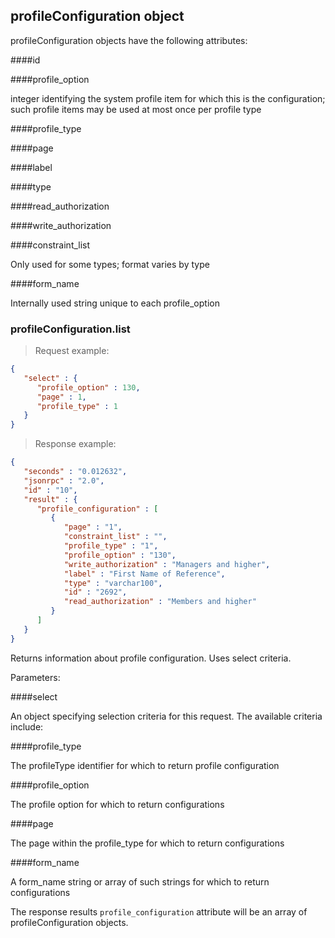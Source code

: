 ## profileConfiguration object

profileConfiguration objects have the following attributes:

####id

####profile_option

integer identifying the system profile item for which this is the configuration; such profile items may be used at most once per profile type

####profile_type

####page

####label

####type

####read_authorization

####write_authorization

####constraint_list

Only used for some types; format varies by type

####form_name

Internally used string unique to each profile_option

### profileConfiguration.list

> Request example:

```JSON
{
   "select" : {
      "profile_option" : 130,
      "page" : 1,
      "profile_type" : 1
   }
}
```

> Response example:

```JSON
{
   "seconds" : "0.012632",
   "jsonrpc" : "2.0",
   "id" : "10",
   "result" : {
      "profile_configuration" : [
         {
            "page" : "1",
            "constraint_list" : "",
            "profile_type" : "1",
            "profile_option" : "130",
            "write_authorization" : "Managers and higher",
            "label" : "First Name of Reference",
            "type" : "varchar100",
            "id" : "2692",
            "read_authorization" : "Members and higher"
         }
      ]
   }
}
```

<span class="tryit" id="profileconfiguration-list-tryit"></span>
Returns information about profile configuration. Uses select criteria.

Parameters:

####select

An object specifying selection criteria for this request. The available criteria include:

####profile_type

The profileType identifier for which to return profile configuration

####profile_option

The profile option for which to return configurations

####page

The page within the profile_type for which to return configurations

####form_name

A form_name string or array of such strings for which to return configurations

The response results `profile_configuration` attribute will be an array of profileConfiguration objects.

